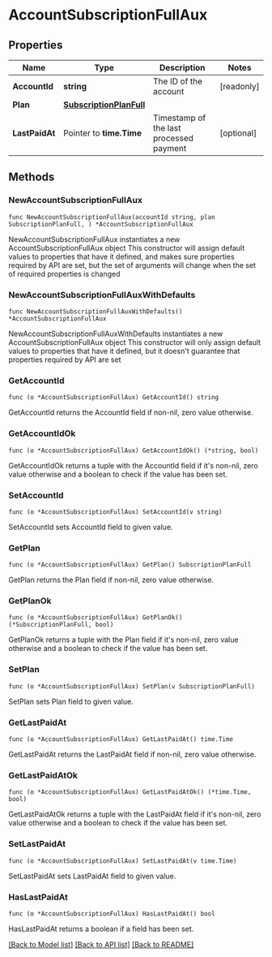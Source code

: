 # AccountSubscriptionFullAux

## Properties

Name | Type | Description | Notes
------------ | ------------- | ------------- | -------------
**AccountId** | **string** | The ID of the account | [readonly] 
**Plan** | [**SubscriptionPlanFull**](SubscriptionPlanFull.md) |  | 
**LastPaidAt** | Pointer to **time.Time** | Timestamp of the last processed payment | [optional] 

## Methods

### NewAccountSubscriptionFullAux

`func NewAccountSubscriptionFullAux(accountId string, plan SubscriptionPlanFull, ) *AccountSubscriptionFullAux`

NewAccountSubscriptionFullAux instantiates a new AccountSubscriptionFullAux object
This constructor will assign default values to properties that have it defined,
and makes sure properties required by API are set, but the set of arguments
will change when the set of required properties is changed

### NewAccountSubscriptionFullAuxWithDefaults

`func NewAccountSubscriptionFullAuxWithDefaults() *AccountSubscriptionFullAux`

NewAccountSubscriptionFullAuxWithDefaults instantiates a new AccountSubscriptionFullAux object
This constructor will only assign default values to properties that have it defined,
but it doesn't guarantee that properties required by API are set

### GetAccountId

`func (o *AccountSubscriptionFullAux) GetAccountId() string`

GetAccountId returns the AccountId field if non-nil, zero value otherwise.

### GetAccountIdOk

`func (o *AccountSubscriptionFullAux) GetAccountIdOk() (*string, bool)`

GetAccountIdOk returns a tuple with the AccountId field if it's non-nil, zero value otherwise
and a boolean to check if the value has been set.

### SetAccountId

`func (o *AccountSubscriptionFullAux) SetAccountId(v string)`

SetAccountId sets AccountId field to given value.


### GetPlan

`func (o *AccountSubscriptionFullAux) GetPlan() SubscriptionPlanFull`

GetPlan returns the Plan field if non-nil, zero value otherwise.

### GetPlanOk

`func (o *AccountSubscriptionFullAux) GetPlanOk() (*SubscriptionPlanFull, bool)`

GetPlanOk returns a tuple with the Plan field if it's non-nil, zero value otherwise
and a boolean to check if the value has been set.

### SetPlan

`func (o *AccountSubscriptionFullAux) SetPlan(v SubscriptionPlanFull)`

SetPlan sets Plan field to given value.


### GetLastPaidAt

`func (o *AccountSubscriptionFullAux) GetLastPaidAt() time.Time`

GetLastPaidAt returns the LastPaidAt field if non-nil, zero value otherwise.

### GetLastPaidAtOk

`func (o *AccountSubscriptionFullAux) GetLastPaidAtOk() (*time.Time, bool)`

GetLastPaidAtOk returns a tuple with the LastPaidAt field if it's non-nil, zero value otherwise
and a boolean to check if the value has been set.

### SetLastPaidAt

`func (o *AccountSubscriptionFullAux) SetLastPaidAt(v time.Time)`

SetLastPaidAt sets LastPaidAt field to given value.

### HasLastPaidAt

`func (o *AccountSubscriptionFullAux) HasLastPaidAt() bool`

HasLastPaidAt returns a boolean if a field has been set.


[[Back to Model list]](../README.md#documentation-for-models) [[Back to API list]](../README.md#documentation-for-api-endpoints) [[Back to README]](../README.md)


